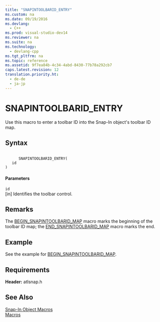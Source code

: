 ```yaml
---
title: "SNAPINTOOLBARID_ENTRY"
ms.custom: na
ms.date: 09/19/2016
ms.devlang: 
  - C++
ms.prod: visual-studio-dev14
ms.reviewer: na
ms.suite: na
ms.technology: 
  - devlang-cpp
ms.tgt_pltfrm: na
ms.topic: reference
ms.assetid: 9f7ea84b-4c34-4abd-8430-77b78a292cb7
caps.latest.revision: 12
translation.priority.ht: 
  - de-de
  - ja-jp
---
```

# SNAPINTOOLBARID_ENTRY
Use this macro to enter a toolbar ID into the Snap-In object's toolbar ID map.  
  
## Syntax  
  
```  
  
      SNAPINTOOLBARID_ENTRY(   
   id    
)  
```  
  
#### Parameters  
 `id`  
 [in] Identifies the toolbar control.  
  
## Remarks  
 The [BEGIN_SNAPINTOOLBARID_MAP](../vs140/BEGIN_SNAPINTOOLBARID_MAP.md) macro marks the beginning of the toolbar ID map; the [END_SNAPINTOOLBARID_MAP](../vs140/END_SNAPINTOOLBARID_MAP.md) macro marks the end.  
  
## Example  
 See the example for [BEGIN_SNAPINTOOLBARID_MAP](../vs140/BEGIN_SNAPINTOOLBARID_MAP.md).  
  
## Requirements  
 **Header:** atlsnap.h  
  
## See Also  
 [Snap-In Object Macros](../vs140/Snap-In-Object-Macros.md)   
 [Macros](../vs140/ATL-Macros.md)